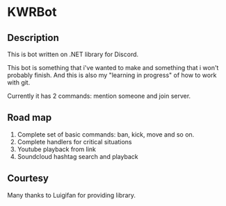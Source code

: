 # KWRBot
## Description
  This is bot written on .NET library for Discord.
  
  This bot is something that i've wanted to make and something that i won't probably finish.
  And this is also my "learning in progress" of how to work with git.
  
  Currently it has 2 commands: mention someone and join server.
## Road map
  1. Complete set of basic commands: ban, kick, move and so on.
  2. Complete handlers for critical situations
  3. Youtube playback from link
  4. Soundcloud hashtag search and playback
## Courtesy 
  Many thanks to Luigifan for providing library.
